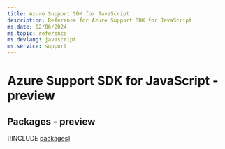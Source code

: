 ```yaml
---
title: Azure Support SDK for JavaScript
description: Reference for Azure Support SDK for JavaScript
ms.date: 02/06/2024
ms.topic: reference
ms.devlang: javascript
ms.service: support
---
```

# Azure Support SDK for JavaScript - preview
## Packages - preview
[!INCLUDE [packages](support-index.md)]